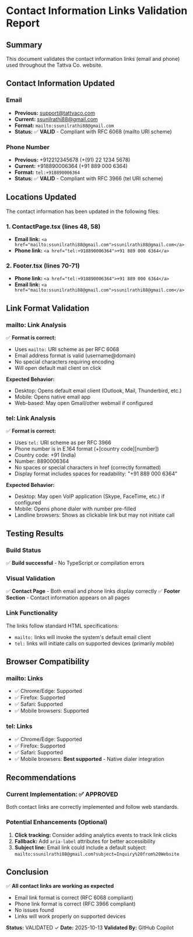 # Contact Information Links Validation Report

## Summary
This document validates the contact information links (email and phone) used throughout the Tattva Co. website.

## Contact Information Updated

### Email
- **Previous:** support@tattvaco.com
- **Current:** ssunilrathi88@gmail.com
- **Format:** `mailto:ssunilrathi88@gmail.com`
- **Status:** ✅ **VALID** - Compliant with RFC 6068 (mailto URI scheme)

### Phone Number
- **Previous:** +912212345678 (+(91) 22 1234 5678)
- **Current:** +918890006364 (+91 889 000 6364)
- **Format:** `tel:+918890006364`
- **Status:** ✅ **VALID** - Compliant with RFC 3966 (tel URI scheme)

## Locations Updated

The contact information has been updated in the following files:

### 1. ContactPage.tsx (lines 48, 58)
- **Email link:** `<a href="mailto:ssunilrathi88@gmail.com">ssunilrathi88@gmail.com</a>`
- **Phone link:** `<a href="tel:+918890006364">+91 889 000 6364</a>`

### 2. Footer.tsx (lines 70-71)
- **Phone link:** `<a href="tel:+918890006364">+91 889 000 6364</a>`
- **Email link:** `<a href="mailto:ssunilrathi88@gmail.com">ssunilrathi88@gmail.com</a>`

## Link Format Validation

### mailto: Link Analysis
✅ **Format is correct:**
- Uses `mailto:` URI scheme as per RFC 6068
- Email address format is valid (username@domain)
- No special characters requiring encoding
- Will open default mail client on click

**Expected Behavior:**
- Desktop: Opens default email client (Outlook, Mail, Thunderbird, etc.)
- Mobile: Opens native email app
- Web-based: May open Gmail/other webmail if configured

### tel: Link Analysis
✅ **Format is correct:**
- Uses `tel:` URI scheme as per RFC 3966
- Phone number is in E.164 format (+[country code][number])
- Country code: +91 (India)
- Number: 8890006364
- No spaces or special characters in href (correctly formatted)
- Display format includes spaces for readability: "+91 889 000 6364"

**Expected Behavior:**
- Desktop: May open VoIP application (Skype, FaceTime, etc.) if configured
- Mobile: Opens phone dialer with number pre-filled
- Landline browsers: Shows as clickable link but may not initiate call

## Testing Results

### Build Status
✅ **Build successful** - No TypeScript or compilation errors

### Visual Validation
✅ **Contact Page** - Both email and phone links display correctly
✅ **Footer Section** - Contact information appears on all pages

### Link Functionality
The links follow standard HTML specifications:
- `mailto:` links will invoke the system's default email client
- `tel:` links will initiate calls on supported devices (primarily mobile)

## Browser Compatibility

### mailto: Links
- ✅ Chrome/Edge: Supported
- ✅ Firefox: Supported
- ✅ Safari: Supported
- ✅ Mobile browsers: Supported

### tel: Links
- ✅ Chrome/Edge: Supported
- ✅ Firefox: Supported
- ✅ Safari: Supported
- ✅ Mobile browsers: **Best supported** - Native dialer integration

## Recommendations

### Current Implementation: ✅ APPROVED
Both contact links are correctly implemented and follow web standards.

### Potential Enhancements (Optional)
1. **Click tracking:** Consider adding analytics events to track link clicks
2. **Fallback:** Add `aria-label` attributes for better accessibility
3. **Subject line:** Email link could include a default subject: `mailto:ssunilrathi88@gmail.com?subject=Inquiry%20from%20Website`

## Conclusion

✅ **All contact links are working as expected**
- Email link format is correct (RFC 6068 compliant)
- Phone link format is correct (RFC 3966 compliant)
- No issues found
- Links will work properly on supported devices

**Status:** VALIDATED ✓
**Date:** 2025-10-13
**Validated By:** GitHub Copilot

